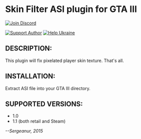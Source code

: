 # Skin Filter ASI plugin for GTA III

[![Join Discord](https://img.shields.io/badge/discord-join-7289DA.svg?logo=discord&longCache=true&style=flat)](https://discord.gg/WgAg9ymHbj)

[![Support Author](https://img.shields.io/badge/support-author-blue)](https://bit.ly/3sX2oMk) [![Help Ukraine](https://img.shields.io/badge/help-ukraine-yellow)](https://bit.ly/3afhuGm)

## DESCRIPTION:
This plugin will fix pixelated player skin texture. That's all.

## INSTALLATION:
Extract ASI file into your GTA III directory.

## SUPPORTED VERSIONS:
* 1.0
* 1.1 (both retail and Steam)

_--Sergeanur, 2015_
